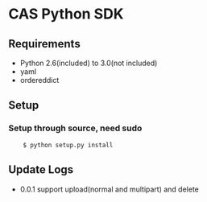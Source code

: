 # CAS Python SDK

## Requirements

* Python 2.6(included) to 3.0(not included)
* yaml
* ordereddict

## Setup

### Setup through source, need sudo
```
	$ python setup.py install
```

## Update Logs

* 0.0.1 support upload(normal and multipart) and delete
